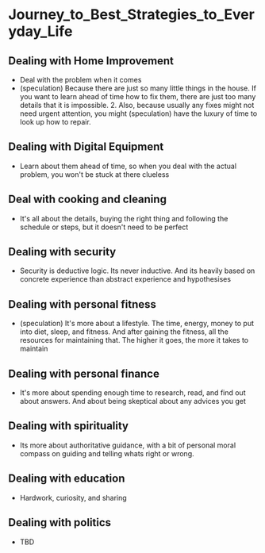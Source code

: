 # Journey_to_Best_Strategies_to_Everyday_Life

## Dealing with Home Improvement
* Deal with the problem when it comes
* (speculation) Because there are just so many little things in the house. If you want to learn ahead of time how to fix them, there are just too many details that it is impossible. 2. Also, because usually any fixes might not need urgent attention, you might (speculation) have the luxury of time to look up how to repair.

## Dealing with Digital Equipment
* Learn about them ahead of time, so when you deal with the actual problem, you won't be stuck at there clueless

## Deal with cooking and cleaning
* It's all about the details, buying the right thing and following the schedule or steps, but it doesn't need to be perfect

## Dealing with security
* Security is deductive logic. Its never inductive. And its heavily based on concrete experience than abstract experience and hypothesises

## Dealing with personal fitness
* (speculation) It's more about a lifestyle. The time, energy, money to put into diet, sleep, and fitness. And after gaining the fitness, all the resources for maintaining that. The higher it goes, the more it takes to maintain

## Dealing with personal finance
* It's more about spending enough time to research, read, and find out about answers. And about being skeptical about any advices you get

## Dealing with spirituality
* Its more about authoritative guidance, with a bit of personal moral compass on guiding and telling whats right or wrong.

## Dealing with education
* Hardwork, curiosity, and sharing

## Dealing with politics
* TBD








